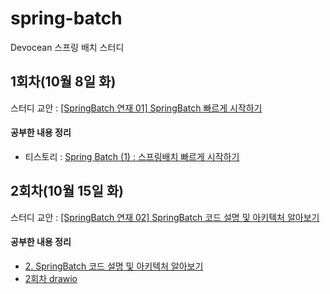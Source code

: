 # spring-batch
Devocean 스프링 배치 스터디

## 1회차(10월 8일 화)
스터디 교안 : [[SpringBatch 연재 01] SpringBatch 빠르게 시작하기](https://devocean.sk.com/blog/techBoardDetail.do?page=&boardType=undefined&query=&ID=166164&searchData=&subIndex=&searchText=&techType=&searchDataSub=&searchDataMain=)
#### 공부한 내용 정리
- 티스토리 : [Spring Batch (1) : 스프링배치 빠르게 시작하기](https://uysuiiii.tistory.com/146)


## 2회차(10월 15일 화)
스터디 교안 : [[SpringBatch 연재 02] SpringBatch 코드 설명 및 아키텍처 알아보기](https://devocean.sk.com/blog/techBoardDetail.do?ID=166690&boardType=techBlog&searchData=&searchDataMain=DEV_FRW&page=&subIndex=&searchText=&techType=&searchDataSub=)
#### 공부한 내용 정리
- [2. SpringBatch 코드 설명 및 아키텍처 알아보기](https://kchabin.notion.site/2-SpringBatch-11fd258d86938017be4cf6796f6127e1?pvs=4)
- [2회차 drawio](https://app.diagrams.net/#G1i4Z8KFGfoXu9nGBxY_Ou-vGtI96IPLZn#%7B%22pageId%22%3A%22UE_T5awJvVQSx88MnccH%22%7D)

